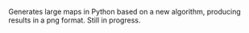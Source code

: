 Generates large maps in Python based on a new algorithm, producing results in a png format.
Still in progress.
